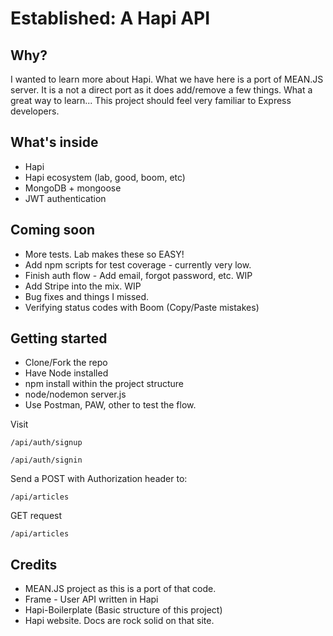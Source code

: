 # Established: A Hapi API

## Why? 
I wanted to learn more about Hapi. What we have here is a port of MEAN.JS server. 
It is a not a direct port as it does add/remove a few things. What a great way to learn...
This project should feel very familiar to Express developers.  

## What's inside 

* Hapi
* Hapi ecosystem (lab, good, boom, etc) 
* MongoDB + mongoose 
* JWT authentication 
 
 
## Coming soon 
 
 * More tests. Lab makes these so EASY!
 * Add npm scripts for test coverage - currently very low. 
 * Finish auth flow - Add email, forgot password, etc. WIP
 * Add Stripe into the mix. WIP 
 * Bug fixes and things I missed.
 * Verifying status codes with Boom (Copy/Paste mistakes) 
 
## Getting started 

* Clone/Fork the repo
* Have Node installed 
* npm install within the project structure
* node/nodemon server.js 
* Use Postman, PAW, other to test the flow. 

Visit 
```
/api/auth/signup 

```

```
/api/auth/signin

```
Send a POST with Authorization header to: 
```
/api/articles

```

GET request 

```
/api/articles

```

 
 
 
## Credits 
* MEAN.JS project as this is a port of that code. 
* Frame - User API written in Hapi 
* Hapi-Boilerplate (Basic structure of this project) 
* Hapi website. Docs are rock solid on that site. 
 